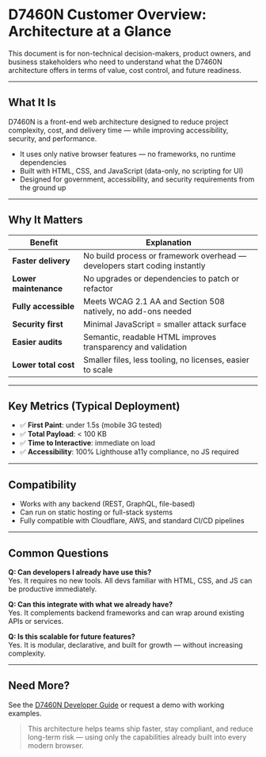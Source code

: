 # D7460N Customer Overview: Architecture at a Glance

This document is for non-technical decision-makers, product owners, and business stakeholders who need to understand what the D7460N architecture offers in terms of value, cost control, and future readiness.

---

## What It Is

D7460N is a front-end web architecture designed to reduce project complexity, cost, and delivery time — while improving accessibility, security, and performance.

- It uses only native browser features — no frameworks, no runtime dependencies
- Built with HTML, CSS, and JavaScript (data-only, no scripting for UI)
- Designed for government, accessibility, and security requirements from the ground up

---

## Why It Matters

| Benefit               | Explanation                                                                |
| --------------------- | -------------------------------------------------------------------------- |
| **Faster delivery**   | No build process or framework overhead — developers start coding instantly |
| **Lower maintenance** | No upgrades or dependencies to patch or refactor                           |
| **Fully accessible**  | Meets WCAG 2.1 AA and Section 508 natively, no add-ons needed              |
| **Security first**    | Minimal JavaScript = smaller attack surface                                |
| **Easier audits**     | Semantic, readable HTML improves transparency and validation               |
| **Lower total cost**  | Smaller files, less tooling, no licenses, easier to scale                  |

---

## Key Metrics (Typical Deployment)

- ✅ **First Paint**: under 1.5s (mobile 3G tested)
- ✅ **Total Payload**: < 100 KB
- ✅ **Time to Interactive**: immediate on load
- ✅ **Accessibility**: 100% Lighthouse a11y compliance, no JS required

---

## Compatibility

- Works with any backend (REST, GraphQL, file-based)
- Can run on static hosting or full-stack systems
- Fully compatible with Cloudflare, AWS, and standard CI/CD pipelines

---

## Common Questions

**Q: Can developers I already have use this?**<br>
Yes. It requires no new tools. All devs familiar with HTML, CSS, and JS can be productive immediately.

**Q: Can this integrate with what we already have?**<br>
Yes. It complements backend frameworks and can wrap around existing APIs or services.

**Q: Is this scalable for future features?**<br>
Yes. It is modular, declarative, and built for growth — without increasing complexity.

---

## Need More?

See the [D7460N Developer Guide](../d7460n-dev-guide/index.md) or request a demo with working examples.

> This architecture helps teams ship faster, stay compliant, and reduce long-term risk — using only the capabilities already built into every modern browser.
